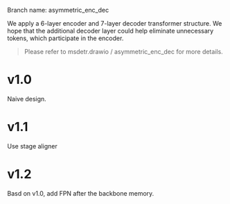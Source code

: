 Branch name: asymmetric_enc_dec

We apply a 6-layer encoder and 7-layer decoder transformer structure. We hope that the additional decoder layer could
help eliminate unnecessary tokens, which participate in the encoder.

> Please refer to msdetr.drawio / asymmetric_enc_dec for more details.
# v1.0
Naive design.


# v1.1
Use stage aligner

# v1.2
Basd on v1.0, add FPN after the backbone memory.
